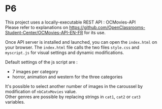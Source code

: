 # P6

This project uses a locally-executable REST API : OCMovies-API <br>
Please refer to explanations on https://github.com/OpenClassrooms-Student-Center/OCMovies-API-EN-FR for its use.

Once API server is installed and launched, you can open the `index.html` on your browser.
The `index.html` file calls the two files `style.css` and `myscript.js` for visual settings and dynamic modifications.

Default settings of the js script are :
  - 7 images per category
  - horror, animation and western for the three categories
  
It's possible to select another number of images in the caroussel by modification of `nbCatxMovies` value. <br>
Other genres are possible by replacing strings in `cat1`, `cat2` or `cat3` variables.
